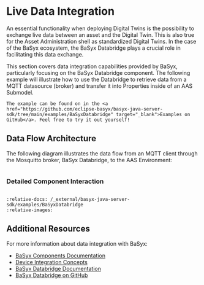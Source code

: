 # Live Data Integration

An essential functionality when deploying Digital Twins is the possibility to exchange live data between an asset and the Digital Twin. This is also true for the Asset Administration shell as standardized Digital Twins. In the case of the BaSyx ecosystem, the BaSyx Databridge plays a crucial role in facilitating this data exchange.

This section covers data integration capabilities provided by BaSyx, particularly focusing on the BaSyx Databridge component. The following example will illustrate how to use the Databridge to retrieve data from a MQTT datasource (broker) and transfer it into Properties inside of an AAS Submodel.

```{note}
The example can be found on in the <a href="https://github.com/eclipse-basyx/basyx-java-server-sdk/tree/main/examples/BaSyxDatabridge" target="_blank">Examples on GitHub</a>. Feel free to try it out yourself!
```

## Data Flow Architecture

The following diagram illustrates the data flow from an MQTT client through the Mosquitto broker, BaSyx Databridge, to the AAS Environment:

```{uml} charts/data_flow_architecture.puml
```

### Detailed Component Interaction

```{uml} charts/component_interaction.puml
```

```{include} /_external/basyx-java-server-sdk/examples/BaSyxDatabridge/README.md
:relative-docs: /_external/basyx-java-server-sdk/examples/BaSyxDatabridge
:relative-images:
```

## Additional Resources

For more information about data integration with BaSyx:

- [BaSyx Components Documentation](../../user_documentation/basyx_components/index.md)
- [Device Integration Concepts](../../user_documentation/concepts%20and%20architecture/device_integration.md)
- [BaSyx Databridge Documentation](../../user_documentation/basyx_components/databridge/index.md)
- [BaSyx Databridge on GitHub](https://github.com/eclipse-basyx/basyx-databridge)
